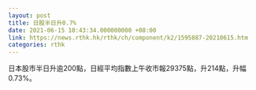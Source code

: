 ```yaml
---
layout: post
title: 日股半日升0.7%
date: 2021-06-15 10:43:34.000000000 +08:00
link: https://news.rthk.hk/rthk/ch/component/k2/1595887-20210615.htm
categories: rthk
---
```


日本股市半日升逾200點，日經平均指數上午收市報29375點，升214點，升幅0.73%。
